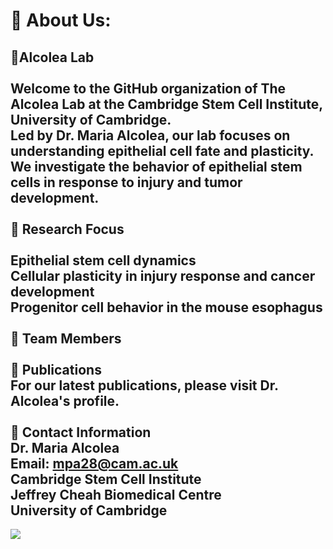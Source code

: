 # 💫 About Us:
🔭Alcolea Lab<br><br>Welcome to the GitHub organization of The Alcolea Lab at the Cambridge Stem Cell Institute, University of Cambridge.<br>Led by Dr. Maria Alcolea, our lab focuses on understanding epithelial cell fate and plasticity. We investigate the behavior of epithelial stem cells in response to injury and tumor development.<br><br>👯 Research Focus<br><br>Epithelial stem cell dynamics<br>Cellular plasticity in injury response and cancer development<br>Progenitor cell behavior in the mouse esophagus<br><br>🤝 Team Members<br><br>🌱 Publications<br>For our latest publications, please visit Dr. Alcolea's profile.<br><br>💬 Contact Information<br>Dr. Maria Alcolea<br>Email: mpa28@cam.ac.uk<br>Cambridge Stem Cell Institute<br>Jeffrey Cheah Biomedical Centre<br>University of Cambridge
---
[![](https://visitcount.itsvg.in/api?id=AlcoleaLab&icon=0&color=8)](https://visitcount.itsvg.in)

<!-- Proudly created with GPRM ( https://gprm.itsvg.in ) -->
